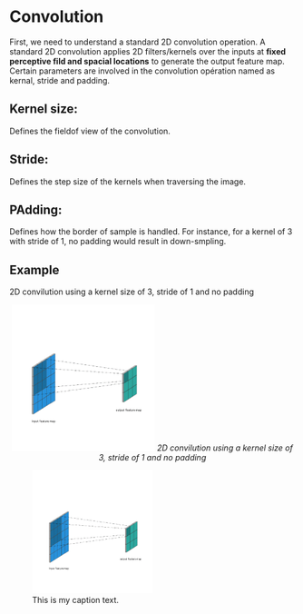 # Convolution
First, we need to understand a standard 2D convolution operation. A standard 2D convolution applies 2D filters/kernels over the inputs at **fixed perceptive fild and spacial locations** to generate the output feature map. Certain parameters are involved in the convolution opération named as kernal, stride and padding.

## Kernel size:
Defines the fieldof view of the convolution. 

## Stride: 
Defines the step size of the kernels when traversing the image. 

## PAdding:
Defines how the border of sample is handled. For instance, for a kernel of 3 with stride of 1, no padding would result in down-smpling.
## Example
2D convilution using a kernel size of 3, stride of 1 and no padding

<p align="center">
  <img src=Image/conv.gif width=50%/>
  <em>2D convilution using a kernel size of 3, stride of 1 and no padding</em>
</p>
<figure>
  <img src=Image/conv.gif width=50% alt="my alt text"/>
  <figcaption>This is my caption text.</figcaption>
</figure>
